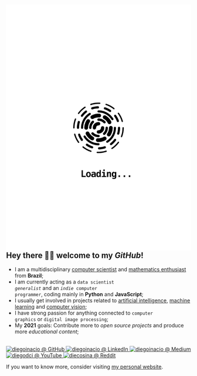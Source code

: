 <img align="right" src="https://github.com/diegoinacio/diegoinacio/blob/master/image.svg" />

## Hey there 👋🏾 welcome to my _GitHub_!

- I am a multidisciplinary <ins>computer scientist</ins> and <ins>mathematics enthusiast</ins> from <strong>Brazil</strong>;
- I am currently acting as a <code>data scientist <em>generalist</em></code> and an <code><em>indie</em> computer programmer</code>, coding mainly in <strong>Python</strong> and <strong>JavaScript</strong>;
- I usually get involved in projects related to <ins>artificial intelligence</ins>, <ins>machine learning</ins> and <ins>computer vision</ins>;
- I have strong passion for anything connected to <code>computer graphics</code> or <code>digital image processing</code>;
- My <strong>2021</strong> goals: Contribute more to <em>open source projects</em> and produce more <em>educational content</em>;

<br>

<a href="https://github.com/diegoinacio/" target="_blank">
  <img alt="diegoinacio @ GitHub" title="diegoinacio @ GitHub" width="28px" src="https://cdn.jsdelivr.net/npm/simple-icons@v3/icons/github.svg" />
</a>
<a href="https://www.linkedin.com/in/diegoinacio/" target="_blank">
  <img alt="diegoinacio @ LinkedIn" title="diegoinacio @ LinkedIn" width="28px" src="https://cdn.jsdelivr.net/npm/simple-icons@v3/icons/linkedin.svg" />
</a>
<a href="https://diegoinacio.medium.com/" target="_blank">
  <img alt="diegoinacio @ Medium" title="diegoinacio @ Medium" width="28px" src="https://cdn.jsdelivr.net/npm/simple-icons@v3/icons/medium.svg" />
</a>
<a href="https://www.youtube.com/user/diegodci/" target="_blank">
  <img alt="diegodci @ YouTube" title="diegodci @ YouTube" width="28px" src="https://cdn.jsdelivr.net/npm/simple-icons@v3/icons/youtube.svg" />
</a>
<a href="https://www.reddit.com/user/diecosina/" target="_blank">
  <img alt="diecosina @ Reddit" title="diecosina @ Reddit" width="28px" src="https://cdn.jsdelivr.net/npm/simple-icons@v3/icons/reddit.svg" />
</a>

<br>

If you want to know more, consider visiting [my personal website](https://diegoinacio.github.io/).
